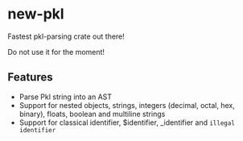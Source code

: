 # new-pkl

Fastest pkl-parsing crate out there!

Do not use it for the moment!


## Features

- Parse Pkl string into an AST
- Support for nested objects, strings, integers (decimal, octal, hex, binary), floats, boolean and multiline strings
- Support for classical identifier, $identifier, _identifier and `illegal identifier`
